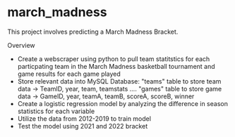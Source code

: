 # march_madness

This project involves predicting a March Madness Bracket.


Overview
- Create a webscraper using python to pull team statitstics for each particpating team in the March Madness basketball tournament and game results for each game played
- Store relevant data into MySQL Database:
    "teams" table to store team data -> TeamID, year, team, teamstats ....
    "games" table to store game data -> GameID, year, teamA, teamB, scoreA, scoreB, winner
- Create a logistic regression model by analyzing the difference in season statistics for each variable
- Utilize the data from 2012-2019 to train model
- Test the model using 2021 and 2022 bracket
